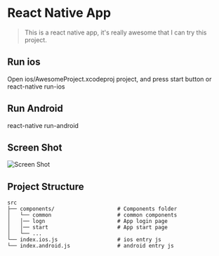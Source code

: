 # React Native App
> This is a react native app, it's really awesome that I can try this project.

## Run ios
Open ios/AwesomeProject.xcodeproj project, and press start button or react-native run-ios

## Run Android
react-native run-android

## Screen Shot
![Screen Shot](http://7xqacx.com1.z0.glb.clouddn.com/livo.png)

## Project Structure
```
src
├── components/                    # Components folder
│   └── common                     # common components
│   │── logn                       # App login page
│   │── start                      # App start page
│   └── ...
└── index.ios.js                   # ios entry js
└── index.android.js               # android entry js

```
